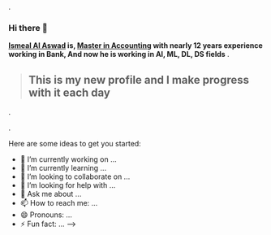 .


### Hi there 👋



**[Ismeal Al Aswad]() is, [Master in Accounting](https://github..md) with nearly 12 years experience working in Bank, And now he is working in AI, ML, DL, DS fields**
.


> ## This is my new profile and I make progress with it each day 
. 



.

Here are some ideas to get you started:

- 🔭 I’m currently working on ...
- 🌱 I’m currently learning ...
- 👯 I’m looking to collaborate on ...
- 🤔 I’m looking for help with ...
- 💬 Ask me about ...
- 📫 How to reach me: ...
- 😄 Pronouns: ...
- ⚡ Fun fact: ...
-->
